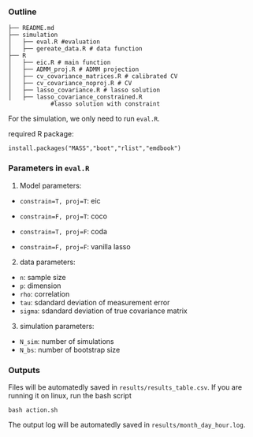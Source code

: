### Outline

```
├── README.md
├── simulation
│   ├── eval.R #evaluation
│   ├── gereate_data.R # data function
├── R
│   ├── eic.R # main function
│   ├── ADMM_proj.R # ADMM projection
│   ├── cv_covariance_matrices.R # calibrated CV
│   ├── cv_covariance_noproj.R # CV
│   ├── lasso_covariance.R # lasso solution
│   ├── lasso_covariance_constrained.R 
            #lasso solution with constraint
``````

For the simulation, we only need to run `eval.R`.

required R package:
```
install.packages("MASS","boot","rlist","emdbook")
```
### Parameters in `eval.R`

1. Model parameters:

- `constrain=T, proj=T`: eic

- `constrain=F, proj=T`: coco

- `constrain=T, proj=F`: coda

- `constrain=F, proj=F`: vanilla lasso

2. data parameters:
- `n`: sample size
- `p`: dimension
- `rho`: correlation
- `tau`: sdandard deviation of measurement error
- `sigma`: sdandard deviation of true covariance matrix


3. simulation parameters:
- `N_sim`: number of simulations
- `N_bs`: number of bootstrap size
  
### Outputs
Files will be automatedly saved in `results/results_table.csv`.
If you are running it on linux, run the bash script
```
bash action.sh
```
The output log will be automatedly saved in `results/month_day_hour.log`.
